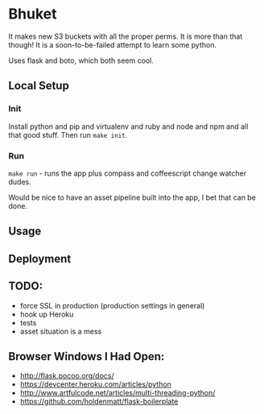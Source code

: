 # Bhuket

It makes new S3 buckets with all the proper perms. It is more than that though! It is a soon-to-be-failed attempt to learn some python.

Uses flask and boto, which both seem cool.

## Local Setup

### Init

Install python and pip and virtualenv and ruby and node and npm and all that good stuff. Then run `make init`.

### Run

`make run` - runs the app plus compass and coffeescript change watcher dudes.

Would be nice to have an asset pipeline built into the app, I bet that can be done.

## Usage

## Deployment

## TODO:

- force SSL in production (production settings in general)
- hook up Heroku
- tests
- asset situation is a mess

## Browser Windows I Had Open:

- http://flask.pocoo.org/docs/
- https://devcenter.heroku.com/articles/python
- http://www.artfulcode.net/articles/multi-threading-python/
- https://github.com/holdenmatt/flask-boilerplate